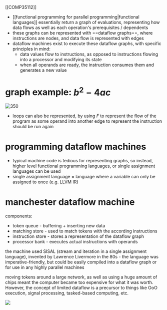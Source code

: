 [[COMP35112]]

- [[functional programming for parallel programming|functional languages]] essentially return a graph of evaluations, representing how data flows as well as each operation's prerequisites / dependents
- these graphs can be represented with ==dataflow graphs==, where instructions are nodes, and data flow is represented with edges
- dataflow machines exist to execute these dataflow graphs, with specific principles in mind:
	- data values flow to instructions, as opposed to instructions flowing into a processor and modifying its state
	- when all operands are ready, the instruction consumes them and generates a new value

# graph example: $b^2 - 4ac$

![350](https://i.imgur.com/hK8HzcV.png)

- loops can also be represented, by using $F$ to represent the flow of the program as some operand into another edge to represent the instruction should be run again

# programming dataflow machines

- typical machine code is tedious for representing graphs, so instead, higher level functional programming languages, or single assignment languages can be used
- single assignment language = language where a variable can only be assigned to once (e.g. LLVM IR)

# manchester dataflow machine

components:
- token queue - buffering + inserting new data
- matching store - used to match tokens with the according instructions
- instruction store - stores a representation of the dataflow graph
- processor bank - executes actual instructions with operands

the machine used SISAL (stream and iteration in a single assignment language), invented by Lawrence Livermore in the 80s - the language was imperative-friendly, but could be easily compiled into a dataflow graph or for use in any highly parallel machines

moving tokens around a large network, as well as using a huge amount of chips meant the computer became too expensive for what it was worth. However, the concept of limited dataflow is a precursor to things like OoO execution, signal processing, tasked-based computing, etc.

![](https://i.imgur.com/S55FuVU.png)


